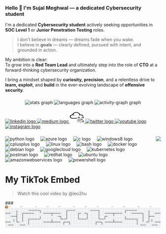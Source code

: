 <h3 align="left">
  Hello 👋 I'm Sujal Meghwal — a dedicated Cybersecurity student<br>
</h3>

I'm a dedicated **Cybersecurity student** actively seeking opportunities in **SOC Level 1** or **Junior Penetration Testing** roles.

> I don't believe in dreams — dreams fade when you wake.  
> I believe in **goals** — clearly defined, pursued with intent, and grounded in action.

My ambition is clear:  
To grow into a **Red Team Lead** and ultimately step into the role of **CTO** at a forward-thinking cybersecurity organization.

I bring a mindset shaped by **curiosity, precision**, and a relentless drive to **learn, exploit**, and **build** in the ever-evolving landscape of **offensive security**.



###

<div align="center">
  <img src="https://github-readme-stats.vercel.app/api?username=SujalMeghwal&hide_title=false&hide_rank=false&show_icons=true&include_all_commits=true&count_private=true&disable_animations=false&theme=github_dark&locale=en&hide_border=false" height="150" alt="stats graph"  />
  <img src="https://github-readme-stats.vercel.app/api/top-langs?username=SujalMeghwal&locale=en&hide_title=false&layout=compact&card_width=320&langs_count=5&theme=github_dark&hide_border=false" height="150" alt="languages graph"  />
  <img src="https://github-readme-activity-graph.vercel.app/graph?username=SujalMeghwal&area=true&theme=github-dark" height="150" alt="activity-graph graph"  />
</div>

###

<div align="left">
  <a href="https://www.linkedin.com/in/sujal-meghwal-724a62323/" target="_blank">
    <img src="https://raw.githubusercontent.com/maurodesouza/profile-readme-generator/master/src/assets/icons/social/linkedin/default.svg" width="47" height="35" alt="linkedin logo"  />
  </a>
  <a href="https://medium.com/@sujalmeghwal" target="_blank">
    <img src="https://raw.githubusercontent.com/maurodesouza/profile-readme-generator/master/src/assets/icons/social/medium/default.svg" width="47" height="35" alt="medium logo"  />
  </a>
  <a href="https://tryhackme.com/p/SujalMeghwal" target="_blank">
    <img src="https://raw.githubusercontent.com/maurodesouza/profile-readme-generator/master/src/assets/icons/social/tryhackme/default.svg" width="47" height="35" alt="tryhackme logo"  />
  </a>
  <a href="https://x.com/SujalMeghwal624" target="_blank">
    <img src="https://raw.githubusercontent.com/maurodesouza/profile-readme-generator/master/src/assets/icons/social/twitter/default.svg" width="47" height="35" alt="twitter logo"  />
  </a>
  <a href="https://www.youtube.com/@WanderSec" target="_blank">
    <img src="https://raw.githubusercontent.com/maurodesouza/profile-readme-generator/master/src/assets/icons/social/youtube/default.svg" width="47" height="35" alt="youtube logo"  />
  </a>
  <a href="https://www.instagram.com/sujal.techtraveler/" target="_blank">
    <img src="https://raw.githubusercontent.com/maurodesouza/profile-readme-generator/master/src/assets/icons/social/instagram/default.svg" width="47" height="35" alt="instagram logo"  />
  </a>
</div>

###

<img align="right" height="200" src="https://media1.tenor.com/m/9-r0YAa_qWoAAAAd/shadow-slave-sunny.gif"  />

###

<div align="left">
  <img src="https://cdn.jsdelivr.net/gh/devicons/devicon/icons/python/python-original.svg" height="30" alt="python logo"  />
  <img width="12" />
  <img src="https://cdn.jsdelivr.net/gh/devicons/devicon/icons/azure/azure-original.svg" height="30" alt="azure logo"  />
  <img width="12" />
  <img src="https://cdn.jsdelivr.net/gh/devicons/devicon/icons/c/c-original.svg" height="30" alt="c logo"  />
  <img width="12" />
  <img src="https://cdn.jsdelivr.net/gh/devicons/devicon/icons/windows8/windows8-original.svg" height="30" alt="windows8 logo"  />
  <img width="12" />
  <img src="https://cdn.jsdelivr.net/gh/devicons/devicon/icons/cplusplus/cplusplus-original.svg" height="30" alt="cplusplus logo"  />
  <img width="12" />
  <img src="https://cdn.simpleicons.org/linux/FCC624" height="30" alt="linux logo"  />
  <img width="12" />
  <img src="https://skillicons.dev/icons?i=bash" height="30" alt="bash logo"  />
  <img width="12" />
  <img src="https://cdn.simpleicons.org/docker/2496ED" height="30" alt="docker logo"  />
  <img width="12" />
  <img src="https://cdn.simpleicons.org/debian/A81D33" height="30" alt="debian logo"  />
  <img width="12" />
  <img src="https://cdn.simpleicons.org/googlecloud/4285F4" height="30" alt="googlecloud logo"  />
  <img width="12" />
  <img src="https://cdn.simpleicons.org/kubernetes/326CE5" height="30" alt="kubernetes logo"  />
  <img width="12" />
  <img src="https://cdn.simpleicons.org/postman/FF6C37" height="30" alt="postman logo"  />
  <img width="12" />
  <img src="https://cdn.simpleicons.org/redhat/EE0000" height="30" alt="redhat logo"  />
  <img width="12" />
  <img src="https://cdn.simpleicons.org/ubuntu/E95420" height="30" alt="ubuntu logo"  />
  <img width="12" />
  <img src="https://cdn.simpleicons.org/amazonwebservices/FF9900" height="30" alt="amazonwebservices logo"  />
  <img width="12" />
  <img src="https://skillicons.dev/icons?i=powershell" height="30" alt="powershell logo"  />
</div>

###
<body>
  <h1>My TikTok Embed</h1>

  <!-- TikTok Embed -->
  <blockquote class="tiktok-embed"
    cite="https://www.tiktok.com/@leo2hu/video/7487270116275670294"
    data-video-id="7487270116275670294"
    style="max-width: 605px; min-width: 325px;">
    <section>Watch this cool video by @leo2hu</section>
  </blockquote>
  <script async src="https://www.tiktok.com/embed.js"></script>

</body>
###


<br clear="both">

<picture>
  <source media="(prefers-color-scheme: dark)" srcset="https://raw.githubusercontent.com/SujalMeghwal/SujalMeghwal/output/pacman-contribution-graph-dark.svg">
  <source media="(prefers-color-scheme: light)" srcset="https://raw.githubusercontent.com/SujalMeghwal/SujalMeghwal/output/pacman-contribution-graph.svg">
  <img alt="pacman contribution graph" src="https://raw.githubusercontent.com/SujalMeghwal/SujalMeghwal/output/pacman-contribution-graph.svg">
</picture>


###
